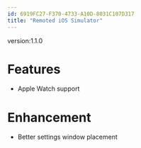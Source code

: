 ```yaml
---
id: 6919FC27-F370-4733-A10D-8031C107D317
title: "Remoted iOS Simulator"
---
```


version:1.1.0

# Features

 - Apple Watch support

# Enhancement

 - Better settings window placement

